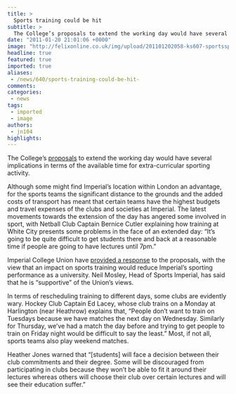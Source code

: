 ```yaml
---
title: >
  Sports training could be hit
subtitle: >
  The College’s proposals to extend the working day would have several implications in terms of the available time for extra-curricular sporting activity
date: "2011-01-20 21:01:06 +0000"
image: "http://felixonline.co.uk/img/upload/201101202058-ks607-sportssp.jpg"
headline: true
featured: true
imported: true
aliases:
 - /news/640/sports-training-could-be-hit-
comments:
categories:
 - news
tags:
 - imported
 - image
authors:
 - jn104
highlights:
---
```


The College’s [proposals](http://felixonline.co.uk/?article=594) to extend the working day would have several implications in terms of the available time for extra-curricular sporting activity.

Although some might find Imperial’s location within London an advantage, for the sports teams the significant distance to the grounds and the added costs of transport has meant that certain teams have the highest budgets and travel expenses of the clubs and societies at Imperial. The latest movements towards the extension of the day has angered some involved in sport, with Netball Club Captain Bernice Cutler explaining how training at White City presents some problems in the face of an extended day: “It’s going to be quite difficult to get students there and back at a reasonable time if people are going to have lectures until 7pm.”

Imperial College Union have [provided a response](http://www.imperialcollegeunion.org/data/files/extended-college-day-3-3539.pdf) to the proposals, with the view that an impact on sports training would reduce Imperial’s sporting performance as a university. Neil Mosley, Head of Sports Imperial, has said that he is “supportive” of the Union’s views.

In terms of rescheduling training to different days, some clubs are evidently wary. Hockey Club Captain Ed Lacey, whose club trains on a Monday at Harlington (near Heathrow) explains that, “People don’t want to train on Tuesdays because we have matches the next day on Wednesday. Similarly for Thursday, we’ve had a match the day before and trying to get people to train on Friday night would be difficult to say the least.” Most, if not all, sports teams also play weekend matches.

Heather Jones warned that “[students] will face a decision between their club commitments and their degree. Some will be discouraged from participating in clubs because they won’t be able to fit it around their lectures whereas others will choose their club over certain lectures and will see their education suffer.”
